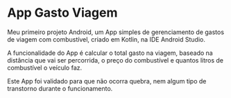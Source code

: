 # App Gasto Viagem

Meu primeiro projeto Android, um App simples de gerenciamento de gastos de viagem com combustível, criado em Kotlin, na IDE Android Studio.

A funcionalidade do App é calcular o total gasto na viagem, baseado na distância que vai ser percorrida, o preço do combustível e quantos litros de combustível o veículo faz. 

Este App foi validado para que não ocorra quebra, nem algum tipo de transtorno durante o funcionamento.
